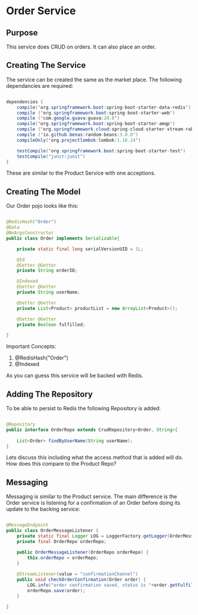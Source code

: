 # Order Service

## Purpose
This service does CRUD on orders. It can also place an order.

## Creating The Service

The service can be created the same as the market place. The following dependancies are required:

```java

dependencies {
	compile('org.springframework.boot:spring-boot-starter-data-redis')
	compile ('org.springframework.boot:spring-boot-starter-web')
    compile ('com.google.guava:guava:20.0')
	compile('org.springframework.boot:spring-boot-starter-amqp')
	compile ('org.springframework.cloud:spring-cloud-starter-stream-rabbit:1.1.3.RELEASE')
	compile ('io.github.benas:random-beans:3.0.0')
    compileOnly('org.projectlombok:lombok:1.16.14')

	testCompile('org.springframework.boot:spring-boot-starter-test')
    testCompile("junit:junit")
}

```
These are similar to the Product Service with one acceptions.

## Creating The Model

Our Order pojo looks like this:

```java

@RedisHash("Order")
@Data
@NoArgsConstructor
public class Order implements Serializable{

    private static final long serialVersionUID = 1L;

    @Id
    @Setter @Getter
    private String orderID;

    @Indexed
    @Setter @Getter
    private String userName;

    @Setter @Getter
    private List<Product> productList = new ArrayList<Product>();

    @Setter @Getter
    private Boolean fulfilled;

}

```

Important Concepts:
1. @RedisHash("Order")
2. @Indexed

As you can guess this service will be backed with Redis.

## Adding The Repository

To be able to persist to Redis the following Repository is added:

```java

@Repository
public interface OrderRepo extends CrudRepository<Order, String>{
    
	List<Order> findByUserName(String userName);
}

```
Lets discuss this including what the access method that is added will do. How does this compare to the Product Repo?

## Messaging

Messaging is similar to the Product service. The main difference is the Order service is listening for a confirmation of an Order before doing its update to the backing service:

```java

@MessageEndpoint
public class OrderMessageListener {
	private static final Logger LOG = LoggerFactory.getLogger(OrderMessageListener.class);
	private final OrderRepo orderRepo;

	public OrderMessageListener(OrderRepo orderRepo) {
		this.orderRepo = orderRepo;
	}
	
    @StreamListener(value = "confirmationChannel")
    public void checkOrderConfirmation(Order order) {
		LOG.info("order confirmation saved, status is "+order.getFulfilled());
    	orderRepo.save(order);
    }

}

```







